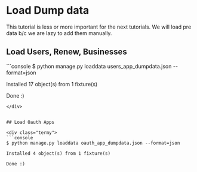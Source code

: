 # Load Dump data

This tutorial is less or more important for the next tutorials. We will load pre data b/c we are lazy to add them manually.

## Load Users, Renew, Businesses

<div class="termy">
```console
$ python manage.py loaddata users_app_dumpdata.json --format=json

Installed 17 object(s) from 1 fixture(s)

Done :)
```
</div>


## Load Oauth Apps

<div class="termy">
```console
$ python manage.py loaddata oauth_app_dumpdata.json --format=json

Installed 4 object(s) from 1 fixture(s)

Done :)
```
</div>
